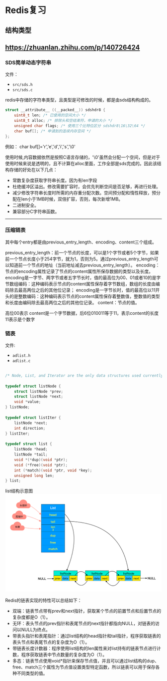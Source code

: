 # Redis复习

## 结构类型
https://zhuanlan.zhihu.com/p/140726424
---

### SDS简单动态字符串

文件：
- `src/sds.h`
- `src/sds.c`

redis中存储的字符串类型，且类型是可修改的时候，都是由sds结构构成的。
```c
struct __attribute__ ((__packed__)) sdshdr8 {
    uint8_t len; /* 已使用的空间大小 */
    uint8_t alloc; /* 排除头和空结束符，申请的大小 */
    unsigned char flags; /* 使用三个比特位区分 sdshdr8\16\32\64 */
    char buf[]; /* 申请到的连续内存空间 */
};
```

例如： char buf[]='r','e','d','i','s','\0'

使用时候,内容数据依然是按照C语言存储的，'\0'虽然会分配一个空间，但是对于使用时候来说是透明的，且不计算在alloc里面，工作全部是sds完成的。因此该结构存储的好处在以下几点：

- 常数复杂度获取字符串长度。因为有len字段
- 杜绝缓冲区溢出。修改需要扩容时，会优先判断空间是否足够，再进行处理。
- 减少修改字符串长度时所需的内存重分配次数。空间预分配和惰性释放，预分配在len小于1MB时候，双倍扩容，否则，每次新增1MB。
- 二进制安全。
- 兼容部分C字符串函数。

---
### 压缩链表
其中每个entry都是由previous_entry_length、encoding、content三个组成。

previous_entry_length：前一个节点的长度，可以是1个字节或者5个字节，如果前一个节点长度小于254字节，就为1，否则为5。通过previous_entry_length可以知道前一个节点的地址（当前地址减去previous_entry_length）。
encoding：节点的encoding属性记录了节点的content属性所保存数据的类型以及长度。
encoding是一字节、两字节或者五字节长时，值的最高位为00、01或者10的是字节数组编码：这种编码表示节点的content属性保存着字节数组，数组的长度由编码除去最高两位之后的其他位记录；
encoding是一字节长时，值的最高位以11开头的是整数编码：这种编码表示节点的content属性保存着整数值，整数值的类型和长度由编码除去最高两位之后的其他位记录。
content：节点的值。

高位00表示 content是一个字节数据，后6位010011等于11，表示content的长度
11表示是个数字
### 链表

文件:
- `adlist.h`
- `adlist.c`

```c

/* Node, List, and Iterator are the only data structures used currently. */

typedef struct listNode {
    struct listNode *prev;
    struct listNode *next;
    void *value;
} listNode;

typedef struct listIter {
    listNode *next;
    int direction;
} listIter;

typedef struct list {
    listNode *head;
    listNode *tail;
    void *(*dup)(void *ptr);
    void (*free)(void *ptr);
    int (*match)(void *ptr, void *key);
    unsigned long len;
} list;
```
list结构示意图
![](!/../pics/list.png)

Redis的链表实现的特性可以总结如下：
 - 双端：链表节点带有prev和next指针，获取某个节点的前置节点和后置节点的复杂度都是O（1）。
 - 无环：表头节点的prev指针和表尾节点的next指针都指向NULL，对链表的访问以NULL为终点。
 - 带表头指针和表尾指针：通过list结构的head指针和tail指针，程序获取链表的表头节点和表尾节点的复杂度为O（1）。
 - 带链表长度计数器：程序使用list结构的len属性来对list持有的链表节点进行计数，程序获取链表中节点数量的复杂度为O（1）。
 - 多态：链表节点使用void*指针来保存节点值，并且可以通过list结构的dup、free、match三个属性为节点值设置类型特定函数，所以链表可以用于保存各种不同类型的值。
